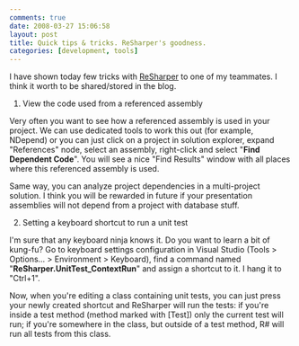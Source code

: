 ```yaml
---
comments: true
date: 2008-03-27 15:06:58
layout: post
title: Quick tips & tricks. ReSharper's goodness.
categories: [development, tools]
---
```


I have shown today few tricks with [ReSharper](http://www.jetbrains.com/resharper/index.html) to one of my teammates. I think it worth to be shared/stored in the blog.

1. View the code used from a referenced assembly

Very often you want to see how a referenced assembly is used in your project. We can use dedicated tools to work this out (for example, NDepend) or you can just click on a project in solution explorer, expand "References" node, select an assembly, right-click and select "**Find Dependent Code**". You will see a nice "Find Results" window with all places where this referenced assembly is used. 

Same way, you can analyze project dependencies in a multi-project solution. I think you will be rewarded in future if your presentation assemblies will not depend from a project with database stuff. 

2. Setting a keyboard shortcut to run a unit test

I'm sure that any keyboard ninja knows it. Do you want to learn a bit of kung-fu? Go to keyboard settings configuration in Visual Studio (Tools > Options... > Environment > Keyboard), find a command named "**ReSharper.UnitTest_ContextRun**" and assign a shortcut to it. I hang it to "Ctrl+1".

Now, when you're editing a class containing unit tests, you can just press your newly created shortcut and ReSharper will run the tests: if you're inside a test method (method marked with [Test]) only the current test will run; if you're somewhere in the class, but outside of a test method, R# will run all tests from this class.
